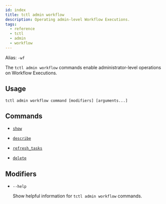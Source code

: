 ```yaml
---
id: index
title: tctl admin workflow
description: Operating admin-level Workflow Executions.
tags:
  - reference
  - tctl
  - admin
  - workflow
---
```


Alias: `-wf`

The `tctl admin workflow` commands enable administrator-level operations on Workflow Executions.

## Usage

`tctl admin workflow command [modifiers] [arguments...]`

## Commands

- [`show`](/tctl/admin/workflow/show)

- [`describe`](/tctl/admin/workflow/describe)

- [`refresh_tasks`](/tctl/admin/workflow/refresh_tasks)

- [`delete`](/tctl/admin/workflow/delete)

## Modifiers

- `--help`

  Show helpful information for `tctl admin workflow` commands.
